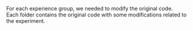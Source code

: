 For each experience group, we needed to modify the original code. \
Each folder contains the original code with some modifications related to the experiment.